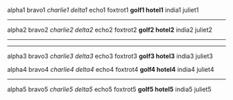 alpha1 bravo1 *charlie1 delta1* echo1 foxtrot1 **golf1 hotel1** india1 juliet1
******
alpha2 bravo2 *charlie2 delta2* echo2 foxtrot2 **golf2 hotel2** india2 juliet2
******
******
alpha3 bravo3 *charlie3 delta3* echo3 foxtrot3 **golf3 hotel3** india3 juliet3

alpha4 bravo4 *charlie4 delta4* echo4 foxtrot4 **golf4 hotel4** india4 juliet4

******

alpha5 bravo5 *charlie5 delta5* echo5 foxtrot5 **golf5 hotel5** india5 juliet5

